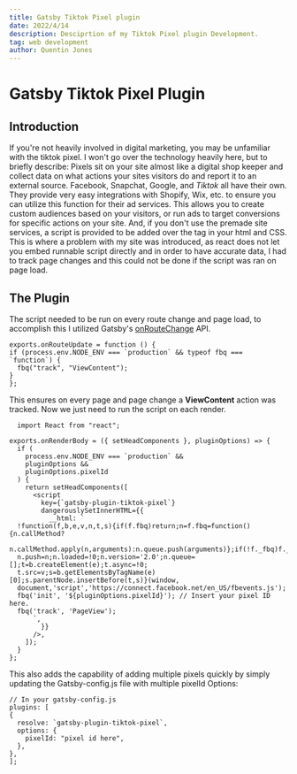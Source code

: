 ```yaml
---
title: Gatsby Tiktok Pixel plugin
date: 2022/4/14
description: Desciprtion of my Tiktok Pixel plugin Development.
tag: web development
author: Quentin Jones
---
```


# Gatsby Tiktok Pixel Plugin

## Introduction

If you're not heavily involved in digital marketing, you may be unfamiliar with the tiktok pixel.
I won't go over the technology heavily here, but to briefly describe: Pixels sit on your site almost like a digital shop keeper and collect data on what actions your sites visitors do and report it to an external source. Facebook, Snapchat, Google, and *Tiktok* all have their own.
They provide very easy integrations with Shopify, Wix, etc. to ensure you can utilize this function for their ad services. This allows you to create custom audiences based on your visitors, or run ads to target conversions for specific actions on your site.
And, if you don't use the premade site services, a script is provided to be added over the <head> tag in your html and CSS. This is where a problem with my site was introduced, as react does not let you embed runnable script directly and in order to have accurate data, I had to track page changes and this could not be done if the script was ran on page load.
  
## The Plugin
  
  The script needed to be run on every route change and page load, to accomplish this I utilized Gatsby's [onRouteChange](https://www.gatsbyjs.com/docs/reference/config-files/gatsby-browser/#onRouteUpdate) API.
  
  ```
  exports.onRouteUpdate = function () {
  if (process.env.NODE_ENV === `production` && typeof fbq === `function`) {
    fbq("track", "ViewContent");
  }
};
```

This ensures on every page and page change a **ViewContent** action was tracked.
Now we just need to run the script on each render.
  
```
  import React from "react";

exports.onRenderBody = ({ setHeadComponents }, pluginOptions) => {
  if (
    process.env.NODE_ENV === `production` &&
    pluginOptions &&
    pluginOptions.pixelId
  ) {
    return setHeadComponents([
      <script
        key={`gatsby-plugin-tiktok-pixel`}
        dangerouslySetInnerHTML={{
          __html: `
  !function(f,b,e,v,n,t,s){if(f.fbq)return;n=f.fbq=function(){n.callMethod?
  n.callMethod.apply(n,arguments):n.queue.push(arguments)};if(!f._fbq)f._fbq=n;
  n.push=n;n.loaded=!0;n.version='2.0';n.queue=[];t=b.createElement(e);t.async=!0;
  t.src=v;s=b.getElementsByTagName(e)[0];s.parentNode.insertBefore(t,s)}(window,
  document,'script','https://connect.facebook.net/en_US/fbevents.js');
  fbq('init', '${pluginOptions.pixelId}'); // Insert your pixel ID here.
  fbq('track', 'PageView');
      `,
        }}
      />,
    ]);
  }
};
```
This also adds the capability of adding multiple pixels quickly by simply updating the Gatsby-config.js file with multiple pixelId Options:
  
  ```
  // In your gatsby-config.js
plugins: [
  {
    resolve: `gatsby-plugin-tiktok-pixel`,
    options: {
      pixelId: "pixel id here",
    },
  },
];
 

